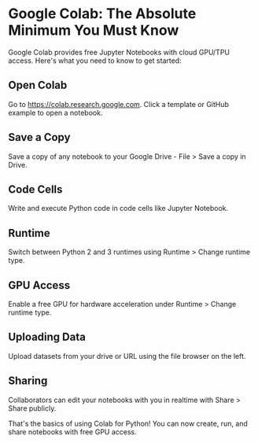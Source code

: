 # Google Colab: The Absolute Minimum You Must Know

Google Colab provides free Jupyter Notebooks with cloud GPU/TPU access. Here's what you need to know to get started:

## Open Colab 

Go to https://colab.research.google.com. Click a template or GitHub example to open a notebook.

## Save a Copy 

Save a copy of any notebook to your Google Drive - File > Save a copy in Drive.

## Code Cells

Write and execute Python code in code cells like Jupyter Notebook.

## Runtime 

Switch between Python 2 and 3 runtimes using Runtime > Change runtime type.

## GPU Access 

Enable a free GPU for hardware acceleration under Runtime > Change runtime type.

## Uploading Data

Upload datasets from your drive or URL using the file browser on the left.

## Sharing

Collaborators can edit your notebooks with you in realtime with Share > Share publicly.

That's the basics of using Colab for Python! You can now create, run, and share notebooks with free GPU access.